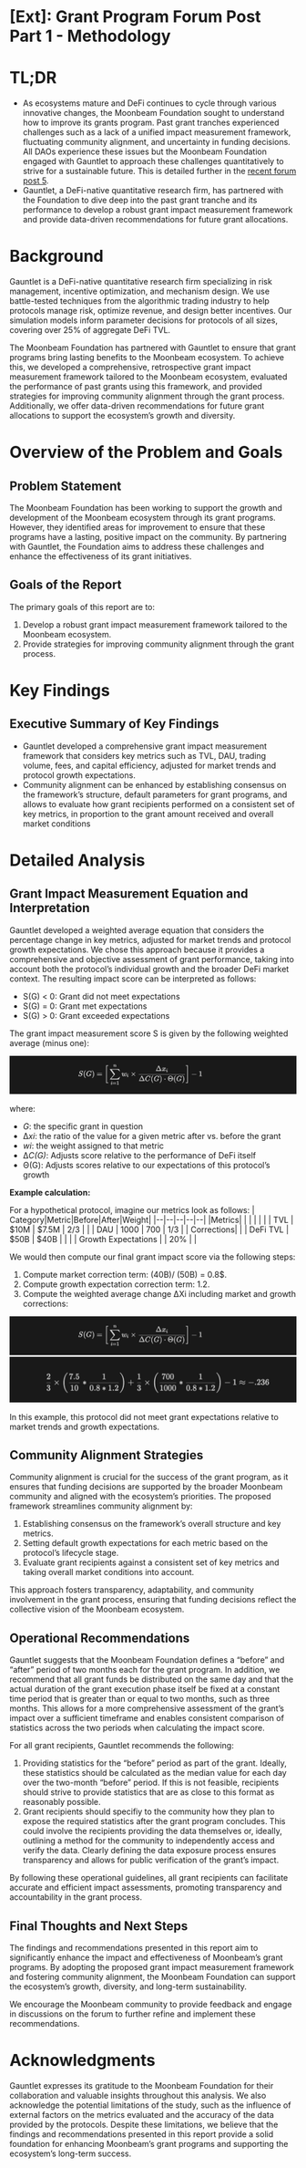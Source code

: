 # [Ext]: Grant Program Forum Post Part 1 - Methodology

# TL;DR

-   As ecosystems mature and DeFi continues to cycle through various innovative changes, the Moonbeam Foundation sought to understand how to improve its grants program. Past grant tranches experienced challenges such as a lack of a unified impact measurement framework, fluctuating community alignment, and uncertainty in funding decisions. All DAOs experience these issues but the Moonbeam Foundation engaged with Gauntlet to approach these challenges quantitatively to strive for a sustainable future. This is detailed further in the  [recent forum post  5](https://forum.moonbeam.network/t/moonbeam-partners-with-gauntlet-for-grant-and-tokenomics-optimization/1570).
-   Gauntlet, a DeFi-native quantitative research firm, has partnered with the Foundation to dive deep into the past grant tranche and its performance to develop a robust grant impact measurement framework and provide data-driven recommendations for future grant allocations.

# Background

Gauntlet is a DeFi-native quantitative research firm specializing in risk management, incentive optimization, and mechanism design. We use battle-tested techniques from the algorithmic trading industry to help protocols manage risk, optimize revenue, and design better incentives. Our simulation models inform parameter decisions for protocols of all sizes, covering over 25% of aggregate DeFi TVL.

The Moonbeam Foundation has partnered with Gauntlet to ensure that grant programs bring lasting benefits to the Moonbeam ecosystem. To achieve this, we developed a comprehensive, retrospective grant impact measurement framework tailored to the Moonbeam ecosystem, evaluated the performance of past grants using this framework, and provided strategies for improving community alignment through the grant process. Additionally, we offer data-driven recommendations for future grant allocations to support the ecosystem’s growth and diversity.

# Overview of the Problem and Goals

## Problem Statement

The Moonbeam Foundation has been working to support the growth and development of the Moonbeam ecosystem through its grant programs. However, they identified areas for improvement to ensure that these programs have a lasting, positive impact on the community. By partnering with Gauntlet, the Foundation aims to address these challenges and enhance the effectiveness of its grant initiatives.

## Goals of the Report

The primary goals of this report are to:

1.  Develop a robust grant impact measurement framework tailored to the Moonbeam ecosystem.
2.  Provide strategies for improving community alignment through the grant process.

# Key Findings

## Executive Summary of Key Findings

-   Gauntlet developed a comprehensive grant impact measurement framework that considers key metrics such as TVL, DAU, trading volume, fees, and capital efficiency, adjusted for market trends and protocol growth expectations.
-   Community alignment can be enhanced by establishing consensus on the framework’s structure, default parameters for grant programs, and allows to evaluate how grant recipients performed on a consistent set of key metrics, in proportion to the grant amount received and overall market conditions

# Detailed Analysis

## Grant Impact Measurement Equation and Interpretation

Gauntlet developed a weighted average equation that considers the percentage change in key metrics, adjusted for market trends and protocol growth expectations. We chose this approach because it provides a comprehensive and objective assessment of grant performance, taking into account both the protocol’s individual growth and the broader DeFi market context. The resulting impact score can be interpreted as follows:

-   S(G) < 0: Grant did not meet expectations
-   S(G) = 0: Grant met expectations
-   S(G) > 0: Grant exceeded expectations

The grant impact measurement score S is given by the following weighted average (minus one):  

![](images/gauntlet-framework-1.png)


  
where:

-   _G_: the specific grant in question
-   ∆_xi_: the ratio of the value for a given metric after vs. before the grant
-   _wi_: the weight assigned to that metric
-   ∆_C(G)_: Adjusts score relative to the performance of DeFi itself
-   Θ(G): Adjusts scores relative to our expectations of this protocol’s growth

**Example calculation:**

For a hypothetical protocol, imagine our metrics look as follows:
| Category|Metric|Before|After|Weight|
|--|--|--|--|--|
|Metrics| | | | |
| | TVL | $10M | $7.5M | 2/3 |
| | DAU | 1000 | 700 | 1/3 |
| Corrections|
| | DeFi TVL    | $50B    |  $40B     |     |
| |  Growth Expectations   |      |  20%   |     |


We would then compute our final grant impact score via the following steps:

1.  Compute market correction term: (40B)/ (50B) = 0.8$.
2.  Compute growth expectation correction term: 1.2.
3.  Compute the weighted average change ∆Xi including market and growth corrections:  
    
![](images/gauntlet-framework-1.png)
![](images/gauntlet-framework-2.png)
    
    

In this example, this protocol did not meet grant expectations relative to market trends and growth expectations.

## Community Alignment Strategies

Community alignment is crucial for the success of the grant program, as it ensures that funding decisions are supported by the broader Moonbeam community and aligned with the ecosystem’s priorities. The proposed framework streamlines community alignment by:

1.  Establishing consensus on the framework’s overall structure and key metrics.
2.  Setting default growth expectations for each metric based on the protocol’s lifecycle stage.
3.  Evaluate grant recipients against a consistent set of key metrics and taking overall market conditions into account.

This approach fosters transparency, adaptability, and community involvement in the grant process, ensuring that funding decisions reflect the collective vision of the Moonbeam ecosystem.

## Operational Recommendations

Gauntlet suggests that the Moonbeam Foundation defines a “before” and “after” period of two months each for the grant program. In addition, we recommend that all grant funds be distributed on the same day and that the actual duration of the grant execution phase itself be fixed at a constant time period that is greater than or equal to two months, such as three months. This allows for a more comprehensive assessment of the grant’s impact over a sufficient timeframe and enables consistent comparison of statistics across the two periods when calculating the impact score.

For all grant recipients, Gauntlet recommends the following:

1.  Providing statistics for the “before” period as part of the grant. Ideally, these statistics should be calculated as the median value for each day over the two-month “before” period. If this is not feasible, recipients should strive to provide statistics that are as close to this format as reasonably possible.
2.  Grant recipients should specifiy to the community how they plan to expose the required statistics after the grant program concludes. This could involve the recipients providing the data themselves or, ideally, outlining a method for the community to independently access and verify the data. Clearly defining the data exposure process ensures transparency and allows for public verification of the grant’s impact.

By following these operational guidelines, all grant recipients can facilitate accurate and efficient impact assessments, promoting transparency and accountability in the grant process.

## Final Thoughts and Next Steps

The findings and recommendations presented in this report aim to significantly enhance the impact and effectiveness of Moonbeam’s grant programs. By adopting the proposed grant impact measurement framework and fostering community alignment, the Moonbeam Foundation can support the ecosystem’s growth, diversity, and long-term sustainability.

We encourage the Moonbeam community to provide feedback and engage in discussions on the forum to further refine and implement these recommendations.

# Acknowledgments

Gauntlet expresses its gratitude to the Moonbeam Foundation for their collaboration and valuable insights throughout this analysis. We also acknowledge the potential limitations of the study, such as the influence of external factors on the metrics evaluated and the accuracy of the data provided by the protocols. Despite these limitations, we believe that the findings and recommendations presented in this report provide a solid foundation for enhancing Moonbeam’s grant programs and supporting the ecosystem’s long-term success.